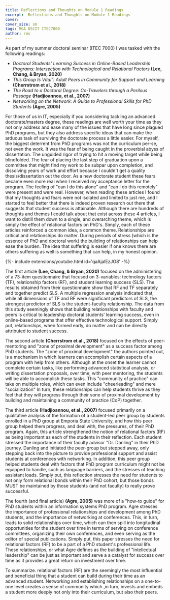 ```yaml
---
title: Reflections and Thoughts on Module 1 Readings
excerpt:  Reflections and Thoughts on Module 1 Readings
cover: 
cover_size: sm
tags: MGA DSCIT ITEC7000
author: rms
---
```


As part of my summer doctoral seminar (ITEC 7000) I was tasked with the following readings:

* *Doctoral Students’ Learning Success in Online-Based Leadership Programs: Intersection with Technological and Relational Factors* **(Lee, Chang, & Bryan, 2020)**
* *This Group Is Vital”: Adult Peers in Community for Support and Learning* **(Cherrstrom et al., 2018)**
* *The Road to a Doctoral Degree: Co-Travelers through a Perilous Passage* **(Hadjioannou, et al., 2007)**
* *Networking on the Network: A Guide to Professional Skills for PhD Students* **(Agre, 2005)**

For those of us in IT, especially if you considering tackling an advanced doctorate/masters degree, these readings are well worth your time as they not only address and ease many of the issues that have long since plagued PhD programs, but they also address specific ideas that can make the arduous task of surviving the doctorate process a little easier. For myself, the biggest deterrent from PhD programs was not the curriculum per-se, not even the work. It was the fear of being caught in the proverbial abyss of dissertation. The unguided rigor of trying to hit a moving target while being blindfolded. The fear of placing the last step of graduation upon a committee that might find my work to be subpar upon completion, and dissolving years of work and effort because I couldn't get a quality thesis/dissertation out the door. As a new doctorate student these fears became even more real when I received my acceptance letter for the program. The feeling of "can I do this alone" and "can I do this remotely" were present and were real. However, when reading these articles I found that my thoughts and fears were not isolated and limited to just me, and I started to feel better that there is indeed proven research out there that suggests that student success is attainable. Although there are hundreds of thoughts and themes I could talk about that exist across these 4 articles, I want to distill them down to a single, and overarching theme, which is simply the effect of relational factors on PhD's. Simply, each of these articles reinforced a common idea, a common theme. Relationships are critical and relationships do matter. During periods of stress (which is the essence of PhD and doctoral work) the building of relationships can help ease the burden. The idea that suffering is easier if one knows there are others suffering as well is something that can help, in my honest opinion.

<div>{%- include extensions/youtube.html id='qaAjalEzJO8' -%}</div>

The first article **(Lee, Chang, & Bryan, 2020)** focused on the administering of a 73-item questionnaire that focused on 3-variables: technology factors (TF), relationship factors (RF), and student learning success (SLS). The results obtained from their questionnaire show that RF and TF separately and together predict SLS. A multiple regression analysis indicated that, while all dimensions of TF and RF were significant predictors of SLS, the strongest predictor of SLS is the student-faculty relationship. The data from this study seemingly shows that building relationships with faculty and peers is critical to leadership doctoral students’ learning success, even in online-based programs that offer effective technological support. Simply put, relationships, when formed early, do matter and can be directly attributed to student success.

The second article **(Cherrstrom et al., 2018)** focused on the effects of peer-mentoring and "zone of proximal development" as a success factor among PhD students. The "zone of proximal development" the authors pointed out, is a mechanism in which learners can accomplish certain aspects of a program with help from others. Although at the onset the learner cannot complete certain tasks, like performing advanced statistical analysis, or writing dissertation proposals, over time, with peer mentoring, the students will be able to accomplish these tasks. This "community of practice" can take on multiple roles, which can even include "cheerleading" and mere "socialization" In turn, these relationships can help students thrive as they feel that they will progress through their sone of proximal development by building and maintaining a community of practice (CoP) together.

The third article **(Hadjioannou, et al., 2007)** focused primarily on a qualitative analysis of the formation of a student-led peer group by students enrolled in a PhD group at Emporia State University, and how this peer group helped them progress, and deal with, the pressures, of their PhD program. Again, this article strengthened the notion of relational factors (RF) as being important as each of the students in their reflection. Each student stressed the importance of their faculty advisor "Dr. Danling" in their PhD journey. Danling and initiated the peer-group but stepped away, only stepping back into the picture to provide professional support and assist students at conferences with networking. In addition, this peer group helped students deal with factors that PhD program curriculum might not be equipped to handle, such as language barriers, and the stresses of teaching assistant loads. Simply put, this reflection stresses the need for students to not only form relational bonds within their PhD cohort, but those bonds MUST be maintained by those students (and not faculty) to really prove successful. 

The fourth (and final article) **(Agre, 2005)** was more of a "how-to guide" for PhD students within an information systems PhD program. Agre stresses the importance of professional relationships and development among PhD students, and the importance of networking at conferences. This, in turn, leads to solid relationships over time, which can then spill into longitudinal opportunities for the student over time in terms of serving on conference committees, organizing their own conferences, and even serving as the editor of special publications. Simply put, this paper stresses the need for relational factors (RF) to be a part of a PhD student's professional life. These relationships, or what Agre defines as the building of "intellectual leadership" can be just as important and serve a a catalyst for success over time as it provides a great return on investment over time.

To summarize. relational factors (RF) are the seemingly the most influential and beneficial thing that a student can build during their time as an advanced student. Networking and establishing relationships on a one-to-one level creates a sense of community which ,in turn, invests and embeds a student more deeply not only into their curriculum, but also their peers. 
